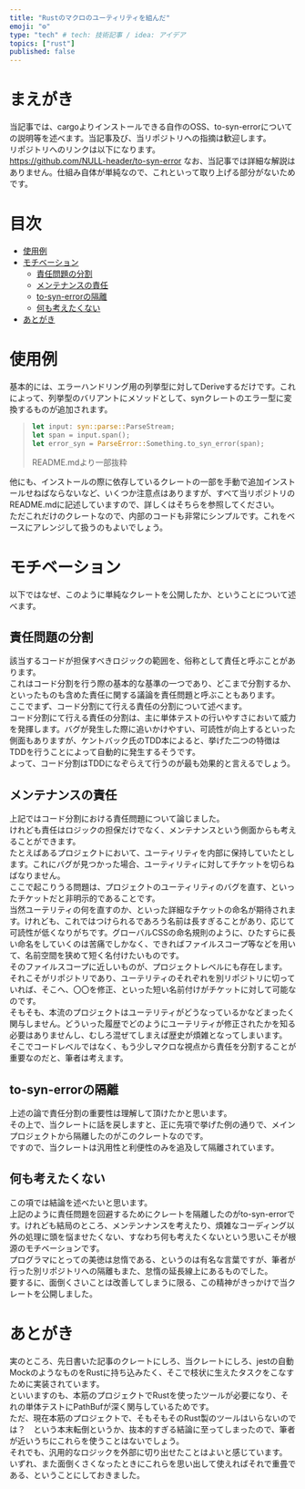 ```yaml
---
title: "Rustのマクロのユーティリティを組んだ"
emoji: "⚙"
type: "tech" # tech: 技術記事 / idea: アイデア
topics: ["rust"]
published: false
---
```


# まえがき

当記事では、cargoよりインストールできる自作のOSS、to-syn-errorについての説明等を述べます。当記事及び、当リポジトリへの指摘は歓迎します。  
リポジトリへのリンクは以下になります。  
https://github.com/NULL-header/to-syn-error
なお、当記事では詳細な解説はありません。仕組み自体が単純なので、これといって取り上げる部分がないためです。  

# 目次

<!-- vim-markdown-toc GFM -->

* [使用例](#使用例)
* [モチベーション](#モチベーション)
  * [責任問題の分割](#責任問題の分割)
  * [メンテナンスの責任](#メンテナンスの責任)
  * [to-syn-errorの隔離](#to-syn-errorの隔離)
  * [何も考えたくない](#何も考えたくない)
* [あとがき](#あとがき)

<!-- vim-markdown-toc -->

# 使用例

基本的には、エラーハンドリング用の列挙型に対してDeriveするだけです。これによって、列挙型のバリアントにメソッドとして、synクレートのエラー型に変換するものが追加されます。  

> ```rust
> let input: syn::parse::ParseStream;
> let span = input.span();
> let error_syn = ParseError::Something.to_syn_error(span);
> ```
>
> README.mdより一部抜粋

他にも、インストールの際に依存しているクレートの一部を手動で追加インストールせねばならないなど、いくつか注意点はありますが、すべて当リポジトリのREADME.mdに記述していますので、詳しくはそちらを参照してください。  
ただこれだけのクレートなので、内部のコードも非常にシンプルです。これをベースにアレンジして扱うのもよいでしょう。  

# モチベーション

以下ではなぜ、このように単純なクレートを公開したか、ということについて述べます。  

## 責任問題の分割

該当するコードが担保すべきロジックの範囲を、俗称として責任と呼ぶことがあります。  
これはコード分割を行う際の基本的な基準の一つであり、どこまで分割するか、といったものも含めた責任に関する議論を責任問題と呼ぶこともあります。  
ここでまず、コード分割にて行える責任の分割について述べます。  
コード分割にて行える責任の分割は、主に単体テストの行いやすさにおいて威力を発揮します。バグが発生した際に追いかけやすい、可読性が向上するといった側面もありますが、ケントバック氏のTDD本によると、挙げた二つの特徴はTDDを行うことによって自動的に発生するそうです。  
よって、コード分割はTDDになぞらえて行うのが最も効果的と言えるでしょう。  

## メンテナンスの責任

上記ではコード分割における責任問題について論じました。  
けれども責任はロジックの担保だけでなく、メンテナンスという側面からも考えることができます。  
たとえばあるプロジェクトにおいて、ユーティリティを内部に保持していたとします。これにバグが見つかった場合、ユーティリティに対してチケットを切らねばなりません。  
ここで起こりうる問題は、プロジェクトのユーティリティのバグを直す、といったチケットだと非明示的であることです。  
当然ユーテリティの何を直すのか、といった詳細なチケットの命名が期待されます。けれども、これではつけられるであろう名前は長すぎることがあり、応じて可読性が低くなりがちです。グローバルCSSの命名規則のように、ひたすらに長い命名をしていくのは苦痛でしかなく、できればファイルスコープ等などを用いて、名前空間を狭めて短く名付けたいものです。  
そのファイルスコープに近しいものが、プロジェクトレベルにも存在します。  
それこそがリポジトリであり、ユーテリティのそれぞれを別リポジトリに切っていれば、そこへ、〇〇を修正、といった短い名前付けがチケットに対して可能なのです。  
そもそも、本流のプロジェクトはユーテリティがどうなっているかなどまったく関与しません。どういった履歴でどのようにユーテリティが修正されたかを知る必要はありませんし、むしろ混ぜてしまえば歴史が煩雑となってしまいます。  
そこでコードレベルではなく、もう少しマクロな視点から責任を分割することが重要なのだと、筆者は考えます。  

## to-syn-errorの隔離

上述の論で責任分割の重要性は理解して頂けたかと思います。  
その上で、当クレートに話を戻しますと、正に先項で挙げた例の通りで、メインプロジェクトから隔離したのがこのクレートなのです。  
ですので、当クレートは汎用性と利便性のみを追及して隔離されています。  

## 何も考えたくない

この項では結論を述べたいと思います。  
上記のように責任問題を回避するためにクレートを隔離したのがto-syn-errorです。けれども結局のところ、メンテンナンスを考えたり、煩雑なコーディング以外の処理に頭を悩ませたくない、すなわち何も考えたくないという思いこそが根源のモチベーションです。  
プログラマにとっての美徳は怠惰である、というのは有名な言葉ですが、筆者が行った別リポジトリへの隔離もまた、怠惰の延長線上にあるものでした。  
要するに、面倒くさいことは改善してしまうに限る、この精神がきっかけで当クレートを公開しました。  

# あとがき

実のところ、先日書いた記事のクレートにしろ、当クレートにしろ、jestの自動MockのようなものをRustに持ち込みたく、そこで枝状に生えたタスクをこなすために実装されています。  
といいますのも、本筋のプロジェクトでRustを使ったツールが必要になり、それの単体テストにPathBufが深く関与しているためです。  
ただ、現在本筋のプロジェクトで、そもそもそのRust製のツールはいらないのでは？　という本末転倒というか、抜本的すぎる結論に至ってしまったので、筆者が近いうちにこれらを使うことはないでしょう。  
それでも、汎用的なロジックを外部に切り出せたことはよいと感じています。  
いずれ、また面倒くさくなったときにこれらを思い出して使えればそれで重畳である、ということにしておきました。  
